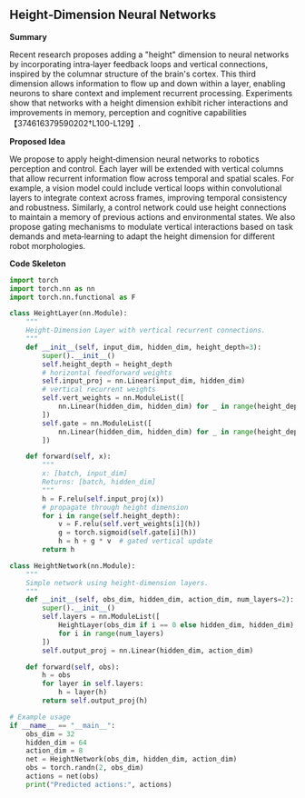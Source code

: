 ## Height‑Dimension Neural Networks

**Summary**

Recent research proposes adding a "height" dimension to neural networks by incorporating intra‑layer feedback loops and vertical connections, inspired by the columnar structure of the brain's cortex. This third dimension allows information to flow up and down within a layer, enabling neurons to share context and implement recurrent processing. Experiments show that networks with a height dimension exhibit richer interactions and improvements in memory, perception and cognitive capabilities【374616379590202†L100-L129】.

**Proposed Idea**

We propose to apply height‑dimension neural networks to robotics perception and control. Each layer will be extended with vertical columns that allow recurrent information flow across temporal and spatial scales. For example, a vision model could include vertical loops within convolutional layers to integrate context across frames, improving temporal consistency and robustness. Similarly, a control network could use height connections to maintain a memory of previous actions and environmental states. We also propose gating mechanisms to modulate vertical interactions based on task demands and meta‑learning to adapt the height dimension for different robot morphologies.

**Code Skeleton**

```python
import torch
import torch.nn as nn
import torch.nn.functional as F

class HeightLayer(nn.Module):
    """
    Height-Dimension Layer with vertical recurrent connections.
    """
    def __init__(self, input_dim, hidden_dim, height_depth=3):
        super().__init__()
        self.height_depth = height_depth
        # horizontal feedforward weights
        self.input_proj = nn.Linear(input_dim, hidden_dim)
        # vertical recurrent weights
        self.vert_weights = nn.ModuleList([
            nn.Linear(hidden_dim, hidden_dim) for _ in range(height_depth)
        ])
        self.gate = nn.ModuleList([
            nn.Linear(hidden_dim, hidden_dim) for _ in range(height_depth)
        ])

    def forward(self, x):
        """
        x: [batch, input_dim]
        Returns: [batch, hidden_dim]
        """
        h = F.relu(self.input_proj(x))
        # propagate through height dimension
        for i in range(self.height_depth):
            v = F.relu(self.vert_weights[i](h))
            g = torch.sigmoid(self.gate[i](h))
            h = h + g * v  # gated vertical update
        return h

class HeightNetwork(nn.Module):
    """
    Simple network using height‑dimension layers.
    """
    def __init__(self, obs_dim, hidden_dim, action_dim, num_layers=2):
        super().__init__()
        self.layers = nn.ModuleList([
            HeightLayer(obs_dim if i == 0 else hidden_dim, hidden_dim)
            for i in range(num_layers)
        ])
        self.output_proj = nn.Linear(hidden_dim, action_dim)

    def forward(self, obs):
        h = obs
        for layer in self.layers:
            h = layer(h)
        return self.output_proj(h)

# Example usage
if __name__ == "__main__":
    obs_dim = 32
    hidden_dim = 64
    action_dim = 8
    net = HeightNetwork(obs_dim, hidden_dim, action_dim)
    obs = torch.randn(2, obs_dim)
    actions = net(obs)
    print("Predicted actions:", actions)
```
